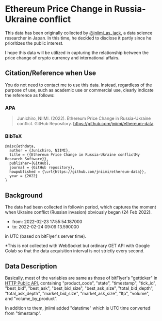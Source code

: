 # Ethereum Price Change in Russia-Ukraine conflict
This data has been originally collected by [@jniimi_as_jack][twit], a data science researcher in Japan. In this time, he decided to disclose it partly since he prioritizes the public interest.

I hope this data will be utilized in capturing the relationship between the price change of crypto currency and international affairs.

## Citation/Reference when Use
You do not need to contact me to use this data. Instead, regardless of the purpose of use, such as academic use or commercial use, clearly indicate the reference as follows:

### APA
> Junichiro, NIIMI. (2022). Ethereum Price Change in Russia-Ukraine conflict. GitHub Repository. https://github.com/jniimi/ethereum-data.

### BibTeX
```
@misc{ethdata,  
  author = {Junichiro, NIIMI},
  title = {{Ethereum Price Change in Russia-Ukraine conflictMy Research Software}},
  publisher={GitHub},
  journal = {GitHub repository},
  howpublished = {\url{https://github.com/jniimi/ethereum-data}},
  year = {2022}
}
```

## Background
The data had been collected in followin period, which captures the moment when Ukraine conflict (Russian invasion) obviously began (24 Feb 2022).
- from: 2022-02-23 17:55:54.187000
- to: 2022-02-24 09:09:13.590000

in UTC (based on bitFlyer's server time).

*This is not collected with WebSocket but ordinary GET API with Google Colab so that the data acquisition interval is not strictly every second.

## Data Description
Basically, most of the variables are same as those of bitFlyer's "getticker" in [HTTP Public API][API], containing "product_code", "state", "timestamp", "tick_id", "best_bid", "best_ask", "best_bid_size", "best_ask_size", "total_bid_depth", "total_ask_depth", "market_bid_size", "market_ask_size", "ltp", "volume", and "volume_by_product". 

In addition to them, jniimi added "datetime" which is UTC time converted from "timestamp".

[twit]:https://twitter.com/jniimi_as_jack
[API]:https://lightning.bitflyer.com/docs?lang=en
